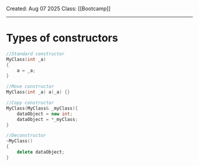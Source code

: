 Created: Aug 07 2025
Class: [[Bootcamp]] 
- - -
# Types of constructors
```cpp
//Standard constructor
MyClass(int _a)
{
	a = _a;
}

//Move constructor
MyClass(int _a) a(_a) {}

//Copy constructor
MyClass(MyClass& _myClass){
	dataObject = new int;
	dataObject = *_myClass;
}

//Deconstructor
~MyClass()
{
	delete dataObject;
}
```

